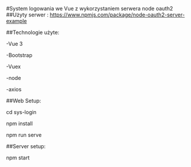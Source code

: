 #System logowania we Vue z wykorzystaniem serwera node oauth2
##Użyty serwer : https://www.npmjs.com/package/node-oauth2-server-example

##Technologie użyte:

-Vue 3

-Bootstrap

-Vuex

-node

-axios

##Web Setup:

cd sys-login

npm install

npm run serve

##Server setup:

npm start
